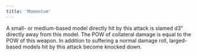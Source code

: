 ```yaml
---
title: 'Momentum'
---
```

A small- or medium-based model directly hit by this attack is slamed d3" directly away from this model.
The POW of collateral damage is equal to the POW of this weapon.
In addition to suffering a normal damage roll, larged-based models hit by this attack become knocked down. 